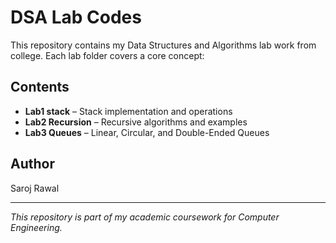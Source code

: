 # DSA Lab Codes

This repository contains my Data Structures and Algorithms lab work from college. Each lab folder covers a core concept:

## Contents
- **Lab1 stack** – Stack implementation and operations
- **Lab2 Recursion** – Recursive algorithms and examples
- **Lab3 Queues** – Linear, Circular, and Double-Ended Queues

## Author
Saroj Rawal

---

*This repository is part of my academic coursework for Computer Engineering.*
